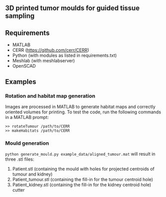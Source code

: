 ## 3D printed tumor moulds for guided tissue sampling
## Requirements
* MATLAB
* CERR (https://github.com/cerr/CERR)
* Python (with modules as listed in requirements.txt)
* Meshlab (with meshlabserver)
* OpenSCAD

## Examples

### Rotation and habitat map generation
Images are processed in MATLAB to generate habitat maps and correctly oriented volumes for printing. To test the code, run the following commands in a MATLAB prompt:
```
>> rotateTumour /path/to/CERR
>> makeHabitats /path/to/CERR
```

### Mould generation
`python generate_mould.py example_data/aligned_tumour.mat`
will result in three .stl files:
1. Patient.stl (containing the mould with holes for projected centroids of tumour and kidney)
2. Patient_tumour.stl (containing the fill-in for the tumour centroid hole)
3. Patient_kidney.stl (containing the fill-in for the kidney centroid hole) cutter

